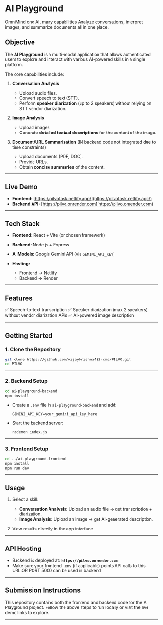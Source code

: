 # AI Playground
OmniMind
one AI, many capabilities
Analyze conversations, interpret images, and summarize documents
all in one place.
## Objective

The **AI Playground** is a multi-modal application that allows authenticated users to explore and interact with various AI-powered skills in a single platform.

The core capabilities include:

1. **Conversation Analysis**

   * Upload audio files.
   * Convert speech to text (STT).
   * Perform **speaker diarization** (up to 2 speakers) without relying on STT vendor diarization.

2. **Image Analysis**

   * Upload images.
   * Generate **detailed textual descriptions** for the content of the image.

3. **Document/URL Summarization** (IN backend code not integrated due to time constraints)

   * Upload documents (PDF, DOC).
   * Provide URLs.
   * Obtain **concise summaries** of the content.

---

## Live Demo

* **Frontend:** [https://pilvotask.netlify.app/](https://pilvotask.netlify.app/)
* **Backend API:** [https://pilvo.onrender.com](https://pilvo.onrender.com)

---

## Tech Stack

* **Frontend:** React + Vite (or chosen framework)
* **Backend:** Node.js + Express
* **AI Models:** Google Gemini API (via `GEMINI_API_KEY`)
* **Hosting:**

  * Frontend → Netlify
  * Backend → Render

---

## Features

✅ Speech-to-text transcription
✅ Speaker diarization (max 2 speakers) without vendor diarization APIs
✅ AI-powered image description


---

## Getting Started

### 1. Clone the Repository

```bash
git clone https://github.com/vijaykrishna483-cms/PILVO.git
cd PILVO
```

---

### 2. Backend Setup

```bash
cd ai-playground-backend
npm install
```

* Create a `.env` file in `ai-playground-backend` and add:

  ```
  GEMINI_API_KEY=your_gemini_api_key_here
  ```

* Start the backend server:

  ```bash
  nodemon index.js
  ```

---

### 3. Frontend Setup

```bash
cd ../ai-playground-frontend
npm install
npm run dev
```

---

## Usage


1. Select a skill:

   * **Conversation Analysis**: Upload an audio file → get transcription + diarization.
   * **Image Analysis**: Upload an image → get AI-generated description.
1. View results directly in the app interface.

---

## API Hosting

* Backend is deployed at: **`https://pilvo.onrender.com`**
* Make sure your frontend `.env` (if applicable) points API calls to this URL.OR PORT 5000 can be used in backend

---

## Submission Instructions

This repository contains both the frontend and backend code for the AI Playground project. Follow the above steps to run locally or visit the live demo links to explore.

---

